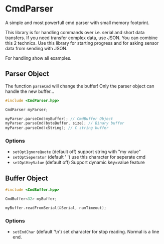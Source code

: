 # CmdParser
A simple and most powerfull cmd parser with small memory footprint.

This library is for handling commands over i.e. serial and short data transfers.
If you need transfer complex data, use JSON. You can combine this 2 technics.
Use this library for starting progress and for asking sensor data from sending
with JSON.

For handling show all examples.

## Parser Object

The function ```parseCmd``` will change the buffer! Only the parser object can
handle the new buffer...

```c++
#include <CmdParser.hpp>

CmdParser myParser;

myParser.parseCmd(myBuffer); // CmdBuffer Object
myParser.parseCmd(byteBuffer, size); // Binary buffer
myParser.parseCmd(cString); // C string buffer

```

### Options
- ```setOptIgnoreQuote``` (default off) support string with "my value"
- ```setOptSeperator``` (default ' ') use this character for seperate cmd
- ```setOptKeyValue``` (default off) Support dynamic key=value feature


## Buffer Object

```c++
#include <CmdBuffer.hpp>

CmdBuffer<32> myBuffer;

myBuffer.readFromSerial(&Serial, numTimeout);
```

### Options
- ```setEndChar``` (default '\n') set character for stop reading. Normal is a line end.
